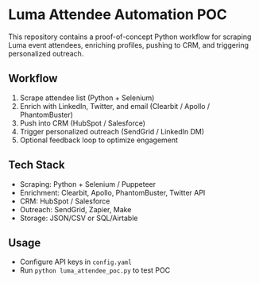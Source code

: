 # Luma Attendee Automation POC

This repository contains a proof-of-concept Python workflow for scraping Luma event attendees, enriching profiles, pushing to CRM, and triggering personalized outreach.

## Workflow
1. Scrape attendee list (Python + Selenium)
2. Enrich with LinkedIn, Twitter, and email (Clearbit / Apollo / PhantomBuster)
3. Push into CRM (HubSpot / Salesforce)
4. Trigger personalized outreach (SendGrid / LinkedIn DM)
5. Optional feedback loop to optimize engagement

## Tech Stack
- Scraping: Python + Selenium / Puppeteer
- Enrichment: Clearbit, Apollo, PhantomBuster, Twitter API
- CRM: HubSpot / Salesforce
- Outreach: SendGrid, Zapier, Make
- Storage: JSON/CSV or SQL/Airtable

## Usage
- Configure API keys in `config.yaml`
- Run `python luma_attendee_poc.py` to test POC
